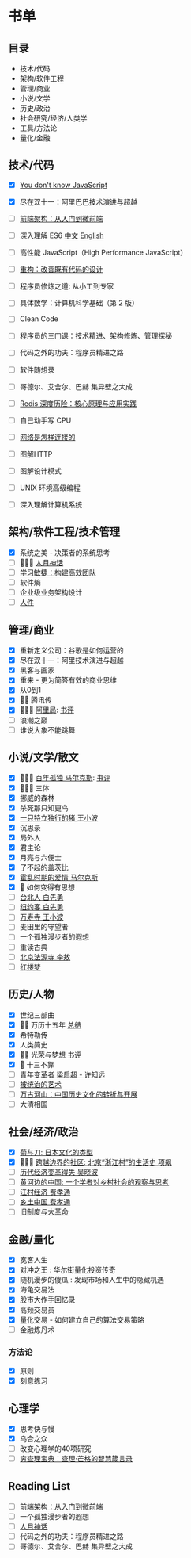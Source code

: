 # 书单

## 目录

- 技术/代码
- 架构/软件工程
- 管理/商业
- 小说/文学
- 历史/政治
- 社会研究/经济/人类学
- 工具/方法论
- 量化/金融

## 技术/代码

- [x] [You don't know JavaScript](https://github.com/getify/You-Dont-Know-JS)
- [x] 尽在双十一：阿里巴巴技术演进与超越
- [ ] [前端架构：从入门到微前端](https://book.douban.com/subject/33477112/)
- [ ] 深入理解 ES6 [中文](https://github.com/OshotOkill/understandinges6-simplified-chinese) [English](https://leanpub.com/understandinges6/read)
- [ ] 高性能 JavaScript（High Performance JavaScript）

- [ ] [重构：改善既有代码的设计](https://book.douban.com/subject/30468597/)
- [ ] 程序员修炼之道: 从小工到专家
- [ ] 具体数学：计算机科学基础（第 2 版）
- [ ] Clean Code
- [ ] 程序员的三门课：技术精进、架构修炼、管理探秘
- [ ] 代码之外的功夫：程序员精进之路
- [ ] 软件随想录
- [ ] 哥德尔、艾舍尔、巴赫 集异壁之大成

- [ ] [Redis 深度历险：核心原理与应用实践](https://book.douban.com/subject/30386804/)
- [ ] 自己动手写 CPU
- [ ] [网络是怎样连接的](https://book.douban.com/subject/26941639/)
- [ ] 图解HTTP
- [ ] 图解设计模式
- [ ] UNIX 环境高级编程
- [ ] 深入理解计算机系统

## 架构/软件工程/技术管理

- [x] 系统之美 - 决策者的系统思考
- [ ] 🌟🌟🌟 [人月神话](https://book.douban.com/subject/2230248/)
- [ ] [学习敏捷：构建高效团队](https://book.douban.com/subject/26979886/)
- [ ] 软件熵
- [ ] 企业级业务架构设计
- [ ] [人件](https://book.douban.com/subject/25956450/)

## 管理/商业

- [x] 重新定义公司：谷歌是如何运营的
- [x] 尽在双十一：阿里技术演进与超越
- [x] 黑客与画家
- [x] 重来 - 更为简答有效的商业思维
- [x] 从0到1
- [x] 🌟🌟 腾讯传
- [x] 🌟🌟🌟 [阿里局](https://book.douban.com/subject/30347705/): [书评](./book/阿里局.md)
- [ ] 浪潮之巅
- [ ] 谁说大象不能跳舞

## 小说/文学/散文

- [x] 🌟🌟🌟 [百年孤独 马尔克斯](https://book.douban.com/subject/6082808/): [书评](./book/Cienañosdesoledad.md)
- [x] 🌟🌟🌟 三体
- [x] 挪威的森林
- [x] 杀死那只知更鸟
- [x] [一只特立独行的猪 王小波](https://book.douban.com/subject/27013708/)
- [x] 沉思录
- [x] 局外人
- [x] 君主论
- [x] 月亮与六便士
- [x] 了不起的盖茨比
- [x] [霍乱时期的爱情 马尔克斯](https://book.douban.com/subject/10594787/)
- [x] 🌟 如何变得有思想
- [ ] [台北人 白先勇](https://book.douban.com/subject/5337248/)
- [ ] [纽约客 白先勇](https://book.douban.com/subject/5337243/)
- [ ] [万寿寺 王小波](https://book.douban.com/subject/27143188/)
- [ ] 麦田里的守望者
- [ ] 一个孤独漫步者的遐想
- [ ] 重读古典
- [ ] [北京法源寺 李敖](https://book.douban.com/subject/1062991/)
- [ ] [红楼梦](https://book.douban.com/subject/1007305/)

## 历史/人物

- [x] 世纪三部曲
- [x] 🌟🌟 万历十五年 [总结](./MingQing.md)
- [x] 希特勒传
- [x] 人类简史
- [x] 🌟🌟 光荣与梦想 [书评](./光荣与梦想.md)
- [x] 🌟 十三不靠
- [ ] [青年变革者 梁启超 - 许知远](https://book.douban.com/subject/33393524/)
- [ ] [被统治的艺术](https://book.douban.com/subject/34869500/)
- [ ] [万古河山：中国历史文化的转折与开展](https://book.douban.com/subject/27591495/)
- [ ] 大清相国

## 社会/经济/政治

- [x] [菊与刀: 日本文化的类型](https://book.douban.com/subject/1022238/) 
- [x] 🌟🌟🌟 [跨越边界的社区: 北京“浙江村”的生活史 项飙](https://m.douban.com/book/subject/1051928/)
- [ ] [历代经济变革得失 吴晓波](https://book.douban.com/subject/24851460/)
- [ ] [黄河边的中国: 一个学者对乡村社会的观察与思考](https://baike.baidu.com/item/%E9%BB%84%E6%B2%B3%E8%BE%B9%E7%9A%84%E4%B8%AD%E5%9B%BD/854550?fr=aladdin)
- [ ] [江村经济 费孝通](https://book.douban.com/subject/20395460/)
- [ ] [乡土中国 费孝通](https://book.douban.com/subject/20395476/)
- [ ] [旧制度与大革命](https://book.douban.com/subject/21356922/)

## 金融/量化

- [x] 宽客人生
- [x] 对冲之王 : 华尔街量化投资传奇
- [x] 随机漫步的傻瓜 : 发现市场和人生中的隐藏机遇
- [x] 海龟交易法
- [x] 股市大作手回忆录
- [x] 高频交易员
- [x] 量化交易 - 如何建立自己的算法交易策略
- [ ] 金融炼丹术

### 方法论

- [x] 原则
- [x] 刻意练习

## 心理学

- [x] 思考快与慢
- [x] 乌合之众
- [ ] 改变心理学的40项研究
- [ ] [穷查理宝典：查理·芒格的智慧箴言录](https://book.douban.com/subject/10485011/)

## Reading List　

- [ ] [前端架构：从入门到微前端](https://book.douban.com/subject/33477112/)
- [ ] 一个孤独漫步者的遐想
- [ ] [人月神话](https://book.douban.com/subject/2230248/)
- [ ] 代码之外的功夫：程序员精进之路
- [ ] 哥德尔、艾舍尔、巴赫 集异壁之大成
